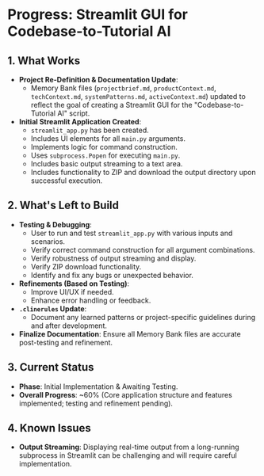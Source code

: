 # Progress: Streamlit GUI for Codebase-to-Tutorial AI

## 1. What Works
- **Project Re-Definition & Documentation Update**:
    - Memory Bank files (`projectbrief.md`, `productContext.md`, `techContext.md`, `systemPatterns.md`, `activeContext.md`) updated to reflect the goal of creating a Streamlit GUI for the "Codebase-to-Tutorial AI" script.
- **Initial Streamlit Application Created**:
    - `streamlit_app.py` has been created.
    - Includes UI elements for all `main.py` arguments.
    - Implements logic for command construction.
    - Uses `subprocess.Popen` for executing `main.py`.
    - Includes basic output streaming to a text area.
    - Includes functionality to ZIP and download the output directory upon successful execution.

## 2. What's Left to Build
- **Testing & Debugging**:
    - User to run and test `streamlit_app.py` with various inputs and scenarios.
    - Verify correct command construction for all argument combinations.
    - Verify robustness of output streaming and display.
    - Verify ZIP download functionality.
    - Identify and fix any bugs or unexpected behavior.
- **Refinements (Based on Testing)**:
    - Improve UI/UX if needed.
    - Enhance error handling or feedback.
- **`.clinerules` Update**:
    - Document any learned patterns or project-specific guidelines during and after development.
- **Finalize Documentation**: Ensure all Memory Bank files are accurate post-testing and refinement.

## 3. Current Status
- **Phase**: Initial Implementation & Awaiting Testing.
- **Overall Progress**: ~60% (Core application structure and features implemented; testing and refinement pending).

## 4. Known Issues
- **Output Streaming**: Displaying real-time output from a long-running subprocess in Streamlit can be challenging and will require careful implementation.
